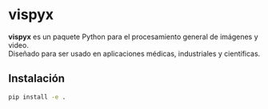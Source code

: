 # vispyx

**vispyx** es un paquete Python para el procesamiento general de imágenes y video.  
Diseñado para ser usado en aplicaciones médicas, industriales y científicas.

## Instalación

```bash
pip install -e .
